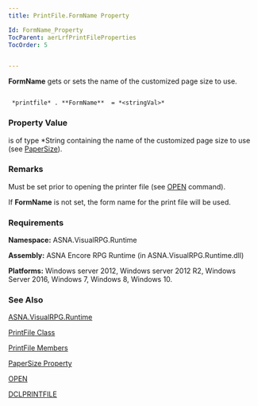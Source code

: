 ```yaml
---
title: PrintFile.FormName Property

Id: FormName_Property
TocParent: aerLrfPrintFileProperties
TocOrder: 5


---
```


**FormName** gets or sets the name of the customized page size to use. 

```

 *printfile* . **FormName**  = *<stringVal>* 
```

### Property Value
*<stringVal>* is of type *String containing the name of the customized page size to use (see [PaperSize](PaperSize_Property.html)). 

### Remarks
Must be set prior to opening the printer file (see [OPEN](OPEN.html) command).

If **FormName** is not set, the form name for the print file will be used. 

### Requirements
**Namespace:** ASNA.VisualRPG.Runtime 

**Assembly:** ASNA Encore RPG Runtime (in ASNA.VisualRPG.Runtime.dll) 

**Platforms:** Windows server 2012, Windows server 2012 R2, Windows Server 2016, Windows 7, Windows 8, Windows 10. 

### See Also
[ASNA.VisualRPG.Runtime](aerLrfRuntimeNamespace.html)

[PrintFile Class](aerLrfPrintFileClass.html)

[PrintFile Members](aerLrfPrintFileMembers.html)

[PaperSize Property](PaperSize_Property.html)

[OPEN](OPEN.html)

[DCLPRINTFILE](DCLPRINTFILE.html) 
